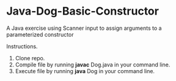 # Java-Dog-Basic-Constructor
A Java exercise using Scanner input to assign arguments to a parameterized constructor

Instructions. 

1. Clone repo.
2. Compile file by running **javac** Dog.java in your command line.
3. Execute file by running **java** Dog in your command line.
